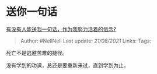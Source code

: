 # 送你一句话
[有没有人能送我一句话，作为我努力活着的信念?](https://www.zhihu.com/question/408484601/answer/1366559044)

> Author: #NellNell 
Last update: *21/08/2021* 
Links:
Tags: 

死亡不是逃避苦难的捷径。

没有学到的功课，总还是要重新来过，直到学到为止。
